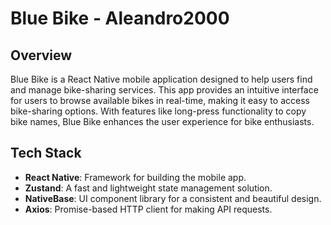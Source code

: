 # Blue Bike - Aleandro2000

## Overview

Blue Bike is a React Native mobile application designed to help users find and manage bike-sharing services. This app provides an intuitive interface for users to browse available bikes in real-time, making it easy to access bike-sharing options. With features like long-press functionality to copy bike names, Blue Bike enhances the user experience for bike enthusiasts.

## Tech Stack

- **React Native**: Framework for building the mobile app.
- **Zustand**: A fast and lightweight state management solution.
- **NativeBase**: UI component library for a consistent and beautiful design.
- **Axios**: Promise-based HTTP client for making API requests.